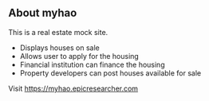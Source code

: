 ## About myhao

This is a real estate mock site.

  - Displays houses on sale
  - Allows user to apply for the housing
  - Financial institution can finance the housing
  - Property developers can post houses available for sale

Visit https://myhao.epicresearcher.com
